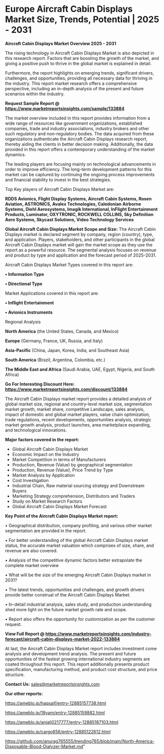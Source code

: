 # Europe Aircraft Cabin Displays Market Size, Trends, Potential | 2025 - 2031

<Strong> Aircraft Cabin Displays Market Overview 2025 - 2031</strong>

The rising technology in Aircraft Cabin Displays Market is also depicted in this research report. Factors that are boosting the growth of the market, and giving a positive push to thrive in the global market is explained in detail.

Furthermore, the report highlights on emerging trends, significant drivers, challenges, and opportunities, providing all necessary data for thriving in the industry. This report market research offers a comprehensive perspective, including an in-depth analysis of the present and future scenarios within the industry.

<strong>Request Sample Report @ <a href=https://www.marketreportsinsights.com/sample/133884>https://www.marketreportsinsights.com/sample/133884</a></strong>

The market overview included in this report provides information from a wide range of resources like government organizations, established companies, trade and industry associations, industry brokers and other such regulatory and non-regulatory bodies. The data acquired from these organizations authenticate the Aircraft Cabin Displays research report, thereby aiding the clients in better decision making. Additionally, the data provided in this report offers a contemporary understanding of the market dynamics.

The leading players are focusing mainly on technological advancements in order to improve efficiency. The long-term development patterns for this market can be captured by continuing the ongoing process improvements and financial stability to invest in the best strategies.

Top Key players of Aircraft Cabin Displays Market are:

<strong>RDDS Avionics, Flight Display Systems, Aircraft Cabin Systems, Rosen Aviation, ASTRONICS, Avalex Technologies, Caledonian Airborne Systems, Diehl Aerosystems, Imagik International, InFlight Entertainment Products, Luminator, OXYTRONIC, ROCKWELL COLLINS, Sky Definition Aero Systems, Skycast Solutions, Video Technology Services</strong>

<strong><b>Global Aircraft Cabin Displays Market Scope and Size:</b></strong>
The Aircraft Cabin Displays market is declared segment by company, region (country), type, and application. Players, stakeholders, and other participants in the global Aircraft Cabin Displays market will gain the market scope as they use the report as a powerful resource. The segmental analysis focuses on revenue and product by type and application and the forecast period of 2025-2031.

Aircraft Cabin Displays Market Types covered in this report are:

<strong>• Information Type

• Directional Type</strong>

Market Applications covered in this report are:

<strong>• Inflight Entertainment

• Avionics Instruments</strong> 

Regional Analysis

<strong>North America</strong> (the United States, Canada, and Mexico)

<strong>Europe</strong> (Germany, France, UK, Russia, and Italy)

<strong>Asia-Pacific</strong> (China, Japan, Korea, India, and Southeast Asia)

<strong>South America</strong> (Brazil, Argentina, Colombia, etc.)

<strong>The Middle East and Africa</strong> (Saudi Arabia, UAE, Egypt, Nigeria, and South Africa)

<strong>Go For Interesting Discount Here: <a href=https://www.marketreportsinsights.com/discount/133884>https://www.marketreportsinsights.com/discount/133884</a></strong>

The Aircraft Cabin Displays market report provides a detailed analysis of global market size, regional and country-level market size, segmentation market growth, market share, competitive Landscape, sales analysis, impact of domestic and global market players, value chain optimization, trade regulations, recent developments, opportunities analysis, strategic market growth analysis, product launches, area marketplace expanding, and technological innovations.

<strong><b>Major factors covered in the report:</b></strong>
<ul>
  <li>Global Aircraft Cabin Displays Market </li>
  <li>Economic Impact on the Industry</li>
  <li>Market Competition in terms of Manufacturers</li>
  <li>Production, Revenue (Value) by geographical segmentation</li>
  <li>Production, Revenue (Value), Price Trend by Type</li>
  <li>Market Analysis by Application</li>
  <li>Cost Investigation</li>
  <li>Industrial Chain, Raw material sourcing strategy and Downstream Buyers</li>
  <li>Marketing Strategy comprehension, Distributors and Traders</li>
  <li>Study on Market Research Factors</li>
  <li>Global Aircraft Cabin Displays Market Forecast</li>
</ul>

<strong><b>Key Point of the Aircraft Cabin Displays Market report:</b></strong>

• Geographical distribution, company profiling, and various other market segmentation are provided in the report.

• For better understanding of the global Aircraft Cabin Displays market status, the accurate market valuation which comprises of size, share, and revenue are also covered.

• Analysis of the competitive dynamic factors better extrapolate the complete market overview

• What will be the size of the emerging Aircraft Cabin Displays market in 2031?

• The latest trends, opportunities and challenges, and growth drivers provide better construal of the Aircraft Cabin Displays Market.

• In-detail industrial analysis, sales study, and production understanding shed more light on the future market growth rate and scope.

• Report also offers the opportunity for customization as per the customer request.

<strong><b>View Full Report @ <a href=https://www.marketreportsinsights.com/industry-forecast/aircraft-cabin-displays-market-2022-133884>https://www.marketreportsinsights.com/industry-forecast/aircraft-cabin-displays-market-2022-133884</a></b></strong>


At last, the Aircraft Cabin Displays Market report includes investment come analysis and development trend analysis. The present and future opportunities of the fastest growing international industry segments are coated throughout this report. This report additionally presents product specification, manufacturing method, and product cost structure, and price structure.

<strong>Contact Us:</strong>
sales@marketreportsinsights.com

<strong>Our other reports:</strong>

<a href=https://ameblo.jp/haqsaif/entry-12885157738.html>https://ameblo.jp/haqsaif/entry-12885157738.html</a>

<a href=https://ameblo.jp/18yam/entry-12885159882.html>https://ameblo.jp/18yam/entry-12885159882.html</a>

<a href=https://ameblo.jp/anjali0217777/entry-12885187103.html>https://ameblo.jp/anjali0217777/entry-12885187103.html</a>

<a href=https://ameblo.jp/cargo656/entry-12885122612.html>https://ameblo.jp/cargo656/entry-12885122612.html</a>

<a href=https://github.com/anurag765555/trending765/blob/main/North-America-Disposable-Blood-Dialyzer-Market.md>https://github.com/anurag765555/trending765/blob/main/North-America-Disposable-Blood-Dialyzer-Market.md</a>"
